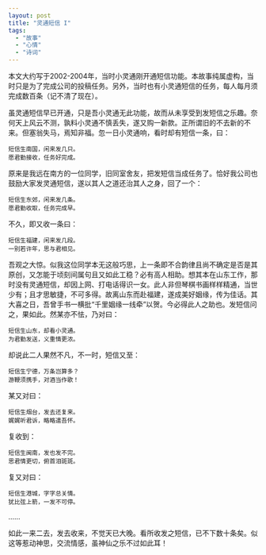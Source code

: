 ```yaml
---
layout: post
title: "灵通短信 I"
tags:
  - "故事"
  - "心情"
  - "诗词"
---
```



本文大约写于2002-2004年，当时小灵通刚开通短信功能。本故事纯属虚构，当时只是为了完成公司的投稿任务。另外，当时也有小灵通短信的任务，每人每月须完成数百条（记不清了现在）。


虽灵通短信早已开通，只是吾小灵通无此功能，故而从未享受到发短信之乐趣。奈何天上风云不测，孰料小灵通不慎丢失，遂又购一新款。正所谓旧的不去新的不来。但塞翁失马，焉知非福。忽一日小灵通响，看时却有短信一条，曰： 

    短信生南国，闲来发几只。
    愿君勤接收，任务好完成。

原来是我远在南方的一位同学，旧同室舍友，把发短信当成任务了。恰好我公司也鼓励大家发灵通短信，遂以其人之道还治其人之身，回了一个： 

    短信生东郊，闲来发几条。
    愿君勤收取，任务完成早。

不久，即又收一条曰： 

    短信生福建，闲来发几段。
    一别若许年，思与君相见。

吾观之大惊。似我这位同学本无这般巧思，上一条即不合韵律且尚不确定是否是其原创，又怎能于顷刻间属句且又如此工稳？必有高人相助。想其本在山东工作，那时没有灵通短信，却因上网、打电话得识一女。此人非但琴棋书画样样精通，当世少有；且才思敏捷，不可多得。故离山东而赴福建，遂成美好姻缘，传为佳话。其大喜之日，吾曾手书一横批“千里姻缘一线牵”以贺。今必得此人之助也。发短信问之，果如此。然某亦不怯，乃对曰： 

    短信生山东，却看小灵通。
    为君勤发送，义重情更浓。

却说此二人果然不凡，不一时，短信又至： 

    短信生宁德，万条岂算多？
    游鞭须携手，对酒当作歌！

某又对曰： 

    短信生烟台，发去还复来。
    娓娓听君诉，略略遣吾怀。

复收到： 

    短信生闽南，发也发不完。
    思君情更切，俯首泪斑斑。

复又对曰： 

    短信生港城，字字总关情。
    犹比弦上箭，一发不可停。

…… 

如此一来二去，发去收来，不觉天已大晚。看所收发之短信，已不下数十条矣。似这等惹动神思，交流情感，虽神仙之乐不过如此耳！
